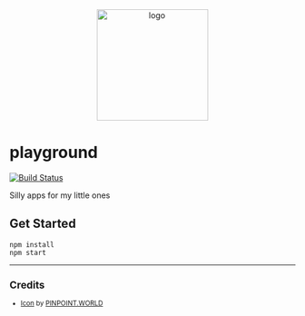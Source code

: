 <div align="center">
    <img src="https://cdn3.iconfinder.com/data/icons/solid-amenities-icon-set/64/PLayground_2-512.png" alt="logo" height="196">
</div>

# playground

[![Build Status](https://travis-ci.org/zehengl/playground.svg?branch=master)](https://travis-ci.org/zehengl/playground)

Silly apps for my little ones

## Get Started

    npm install
    npm start

<hr>

<sup>

## Credits

- [Icon][1] by [PINPOINT.WORLD][2]

</sup>

[1]: https://www.iconfinder.com/icons/753116/kids_park_play_playground_swing_icon
[2]: https://www.iconfinder.com/pinpointworld
